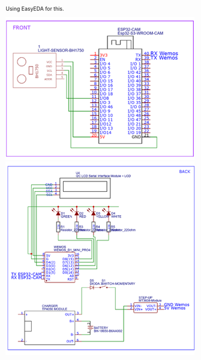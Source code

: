Using EasyEDA for this.

![Wiring Front](/docs/front_Sheet_99.png)
![Wiring Back](/docs/back_Sheet_99.png)

